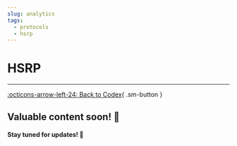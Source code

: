 ```yaml
---
slug: analytics
tags:
  - protocols
  - hsrp
---
```


# **HSRP**

---

[:octicons-arrow-left-24: Back to Codex](../index.md){ .sm-button }

## Valuable content soon! 🚀  
#### Stay tuned for updates! 🌟